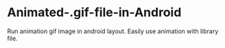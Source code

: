# Animated-.gif-file-in-Android
Run animation gif image in android layout. Easily use animation with library file.
